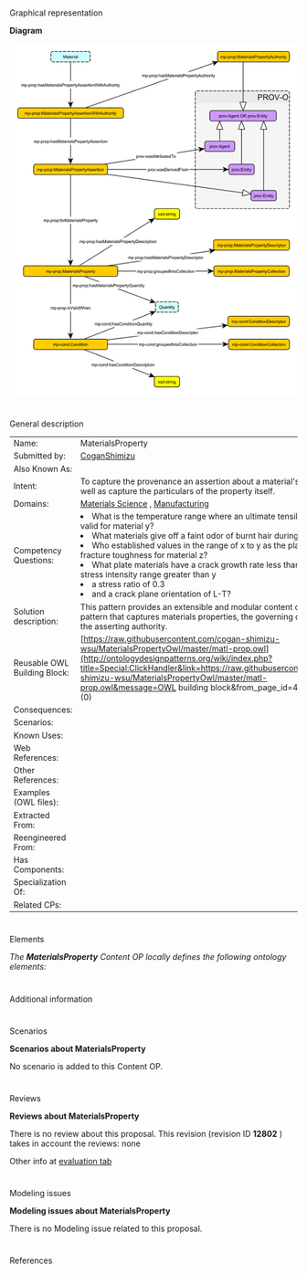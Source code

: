 # 

 Graphical representation



__Diagram__ 





[![Image:MatlPropBasic resized.png](./MatlPropBasic_resized.png)](../Image/MatlPropBasic_resized.png.md "Image:MatlPropBasic resized.png")





# 

 General description




|  |  |
| --- | --- |
|  Name:  |  MaterialsProperty  |
|  Submitted by:  | [CoganShimizu](../User/CoganShimizu.md "User:CoganShimizu")  |
|  Also Known As:  |  |
|  Intent:  |  To capture the provenance an assertion about a material's properties as well as capture the particulars of the property itself.  |
|  Domains:  | [Materials Science](../Community/Materials_Science.md "Community:Materials Science")  , [Manufacturing](../Community/Manufacturing.md "Community:Manufacturing")  |
|  Competency Questions:  | <li>       What is the temperature range where an ultimate tensile strength of x is valid for material y?      </li><li>       What materials give off a faint odor of burnt hair during a burn test?      </li><li>       Who established values in the range of x to y as the plane-strain fracture toughness for material z?      </li><li>       What plate materials have a crack growth rate less than x in air for a stress intensity range greater than y      </li><li>       a stress ratio of 0.3      </li><li>       and a crack plane orientation of L-T?      </li> |
|  Solution description:  |  This pattern provides an extensible and modular content ontology design pattern that captures materials properties, the governing conditions, and the asserting authority.  |
|  Reusable OWL Building Block:  | [https://raw.githubusercontent.com/cogan-shimizu-wsu/MaterialsPropertyOwl/master/matl-prop.owl](http://ontologydesignpatterns.org/wiki/index.php?title=Special:ClickHandler&link=https://raw.githubusercontent.com/cogan-shimizu-wsu/MaterialsPropertyOwl/master/matl-prop.owl&message=OWL building block&from_page_id=4172&update=)  (0)  |
|  Consequences:  |  |
|  Scenarios:  |  |
|  Known Uses:  |  |
|  Web References:  |  |
|  Other References:  |  |
|  Examples (OWL files):  |  |
|  Extracted From:  |  |
|  Reengineered From:  |  |
|  Has Components:  |  |
|  Specialization Of:  |  |
|  Related CPs:  |  |



  





# 

 Elements



_The
 __MaterialsProperty__ 
 Content OP locally defines the following ontology elements:_ 




# 

 Additional information



# 

 Scenarios




__Scenarios about MaterialsProperty__ 


 No scenario is added to this Content OP.
 




# 

 Reviews




__Reviews about MaterialsProperty__ 


 There is no review about this proposal.
This revision (revision ID
 __12802__ 
 ) takes in account the reviews: none
 



 Other info at
 [evaluation tab](http://ontologydesignpatterns.org/wiki/index.php?title=Submissions:MaterialsProperty&action=evaluation "http://ontologydesignpatterns.org/wiki/index.php?title=Submissions:MaterialsProperty&action=evaluation") 





  





# 

 Modeling issues




__Modeling issues about MaterialsProperty__ 


 There is no Modeling issue related to this proposal.
 




  





# 

 References